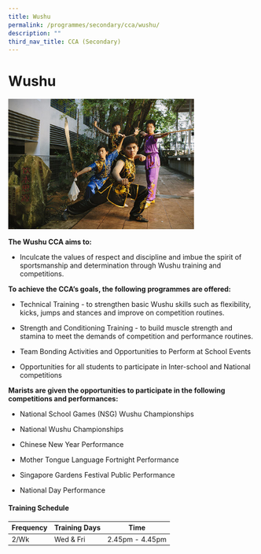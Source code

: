 ```yaml
---
title: Wushu
permalink: /programmes/secondary/cca/wushu/
description: ""
third_nav_title: CCA (Secondary)
---
```

# Wushu

<img src="/images/CCA/Secondary/Wushu_1.jpg"  
     style="width:75%">

**The Wushu CCA aims to:**

*   Inculcate the values of respect and discipline and imbue the spirit of sportsmanship and determination through Wushu training and competitions.

  

**To achieve the CCA’s goals, the following programmes are offered:**  

*   Technical Training - to strengthen basic Wushu skills such as flexibility, kicks, jumps and stances and improve on competition routines.  
    
*   Strength and Conditioning Training - to build muscle strength and stamina to meet the demands of competition and performance routines.  
    
*   Team Bonding Activities and Opportunities to Perform at School Events  
    
*   Opportunities for all students to participate in Inter-school and National competitions  
    

**Marists are given the opportunities to participate in the following competitions and performances:**

*   National School Games (NSG) Wushu Championships  
    
*   National Wushu Championships  
    
*   Chinese New Year Performance  
    
*   Mother Tongue Language Fortnight Performance  
    
*   Singapore Gardens Festival Public Performance  
    
*   National Day Performance

#### Training Schedule

<table>
<thead>
  <tr>
    <th>Frequency</th>
    <th>Training Days</th>
    <th>Time</th>
  </tr>
</thead>
<tbody>
  <tr>
    <td>2/Wk</td>
    <td>Wed &amp; Fri</td>
    <td>2.45pm - 4.45pm</td>
  </tr>
</tbody>
</table>